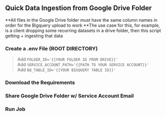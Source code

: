 ## Quick Data Ingestion from Google Drive Folder

**All files in the Google Drive folder must have the same column names in order for the Bigquery upload to work
**The use case for this, for example, is a client dropping some recurring datasets in a drive folder, then this script getting + ingesting that data

### Create a .env File (ROOT DIRECTORY)
> Add `FOLDER_ID='{{YOUR FOLDER ID FROM DRIVE}}'`  
> Add `SERVICE_ACCOUNT_PATH='{{PATH TO YOUR SERVICE ACCOUNT}}'`  
> Add `BQ_TABLE_ID='{{YOUR BIGQUERY TABLE ID}}'`  

### Download the Requirements

### Share Google Drive Folder w/ Service Account Email

### Run Job
